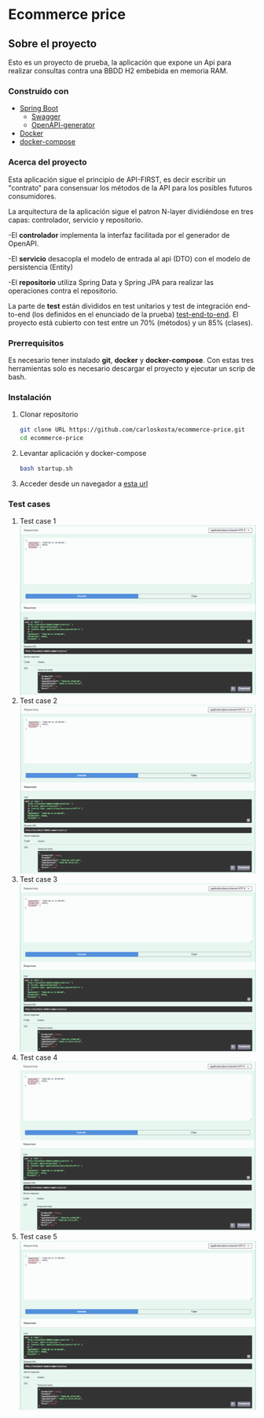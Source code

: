 # Ecommerce price

## Sobre el proyecto

Esto es un proyecto de prueba, la aplicación que expone un Api para realizar consultas contra una BBDD H2 embebida en
memoria RAM.

### Construído con

* [Spring Boot](https://github.com/spring-projects/spring-boot)
    * [Swagger](https://swagger.io/)
    * [OpenAPI-generator](https://github.com/OpenAPITools/openapi-generator/tree/master/modules/openapi-generator-maven-plugin)
* [Docker](https://docs.docker.com/engine/)
* [docker-compose](https://github.com/docker/compose)

### Acerca del proyecto

Esta aplicación sigue el principio de API-FIRST, es decir escribir un "contrato" para consensuar los métodos de la API para los posibles
futuros consumidores.

La arquitectura de la aplicación sigue el patron N-layer dividiéndose en tres capas: controlador, servicio y repositorio.

-El **controlador** implementa la interfaz facilitada por el generador de OpenAPI.

-El **servicio** desacopla el modelo de entrada al api (DTO) con el modelo de persistencia (Entity)

-El **repositorio** utiliza Spring Data y Spring JPA para realizar las operaciones contra el repositorio.

La parte de **test** están divididos en test unitarios y test de integración end-to-end (los definidos en el enunciado 
de la prueba) [test-end-to-end](src/test/java/com/teciopgrid/ecommerceprice/EcommercePriceApplicationTests.java). 
El proyecto está cubierto con test entre un 70% (métodos) y un 85% (clases).

### Prerrequisitos

Es necesario tener instalado **git**, **docker** y **docker-compose**. Con estas tres herramientas solo es necesario descargar el proyecto y
ejecutar un scrip de bash.

### Instalación

1. Clonar repositorio
   ```sh
   git clone URL https://github.com/carloskosta/ecommerce-price.git
   cd ecommerce-price
   ```
2. Levantar aplicación y docker-compose
   ```sh
   bash startup.sh
   ```
3. Acceder desde un navegador a [esta url](http://localhost:8080/swagger-ui.html)

### Test cases

1. Test case 1![Test case 1](documentation/test1.PNG?raw=true)
2. Test case 2![Test case 2](documentation/test2.PNG?raw=true)
3. Test case 3![Test case 3](documentation/test3.PNG?raw=true)
4. Test case 4![Test case 4](documentation/test4.PNG?raw=true)
5. Test case 5![Test case 5](documentation/test5.PNG?raw=true)